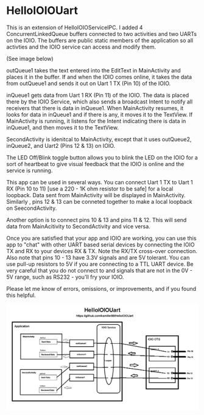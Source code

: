 # HelloIOIOUart
This is an extension of HelloIOIOServiceIPC. I added 4 ConcurrentLinkedQueue buffers connected to two activities and two UARTs on the IOIO. The buffers are public static members of the application so all activties and the IOIO service can access and modify them.

(See image below)

outQueue1 takes the text entered into the EditText in MainActivity and places it in the buffer. If and when the IOIO comes online, it takes the data from outQueue1 and sends it out on Uart 1 TX (Pin 10) of the IOIO.

inQueue1 gets data from Uart 1 RX (Pin 11) of the IOIO. The data is placed there by the IOIO Service, which also sends a broadcast Intent to notify all receivers that there is data in inQueue1. When MainActivity resumes, it looks for data in inQueue1 and if there is any, it moves it to the TextView. If MainActivity is running, it listens for the Intent indicating there is data in inQueue1, and then moves it to the TextView.

SecondActivity is idenitcal to MainActivity, except that it uses outQueue2, inQueue2, and Uart2 (Pins 12 & 13) on IOIO.

The LED Off/Blink toggle button allows you to blink the LED on the IOIO for a sort of heartbeat to give visual feedback that the IOIO is online and the service is running.

This app can be used in several ways. You can connect Uart 1 TX to Uart 1 RX (Pin 10 to 11) [use a 220 - 1K ohm resistor to be safe] for a local loopback. Data sent from MainActivity will be displayed in MainActivity. Similarly , pins 12 & 13 can be conneted together to make a local loopback on SeecondActivity.

Another option is to connect pins 10 & 13 and pins 11 & 12. This will send data from MainAcitivity to SecondActivity and vice versa.

Once you are satisfied that your app and IOIO are working, you can use this app to "chat" with other UART based serial devices by connecting the IOIO TX and RX to your devices RX & TX. Note the RX/TX cross-over connection. Also note that pins 10 - 13 have 3.3V signals and are 5V tolerant. You can use pull-up resistors to 5V if you are connecting to a TTL UART device. Be very careful that you do not connect to and signals that are not in the 0V - 5V range, such as RS232 - you'll fry your IOIO.

Please let me know of errors, omissions, or improvements, and if you found this helpful.

<img src="./images/HelloIOIOUart.png">

